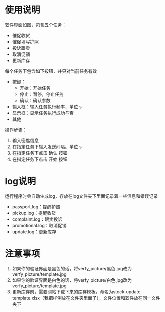 <!--
 * @Author: TaoChen 2575394301qq.com
 * @Date: 2024-01-25 14:36:27
 * @LastEditors: TaoChen 2575394301qq.com
 * @LastEditTime: 2024-01-25 14:37:56
 * @FilePath: \kreslo1\说明\readme.md
 * @Description: 这是默认设置,请设置`customMade`, 打开koroFileHeader查看配置 进行设置: https://github.com/OBKoro1/koro1FileHeader/wiki/%E9%85%8D%E7%BD%AE
-->

# 使用说明

软件界面如图，包含五个任务：

* 催促收货
* 催促填写护照
* 投诉跟卖
* 取消促销
* 更新库存

每个任务下包含如下按钮，并只对当前任务有效

* 按键：
  * 开始：开始任务
  * 停止：暂停，停止任务
  * 确认：确认参数
* 输入框：输入任务执行频率，单位 s
* 显示框：显示任务执行成功与否
* 其他

操作步骤：

1. 输入密匙信息
2. 在指定任务下输入发送间隔。单位 s
3. 在指定任务下点击 确认 按钮
4. 在指定任务下点击 开始 按钮

# log说明

运行程序时会自动生成log，存放在log文件夹下里面记录着一些信息和错误记录

* passport.log：提醒护照
* pickup.log：提醒收货
* complaint.log：跟卖投诉
* promotional.log：取消促销
* update.log：更新库存

# 注意事项

1. 如果你的验证界面是黑色的话，将verfy_picture/黑色.jpg改为verfy_picture/template.jpg
2. 如果你的验证界面是白色的话，将verfy_picture/白色.jpg改为verfy_picture/template.jpg
3. 更新库存前，需要网站下载下来的库存模板，命名为stock-update-template.xlsx（我把样例放在文件夹里面了），文件位置和软件放在同一文件夹下

